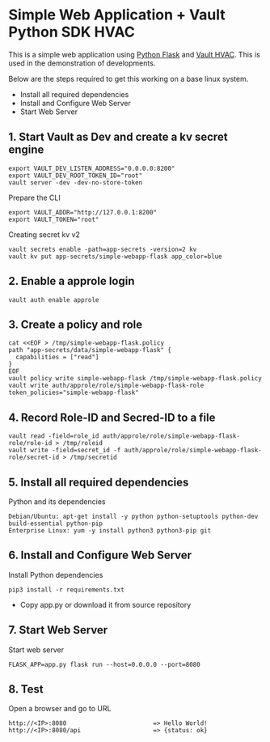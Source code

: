 # Simple Web Application + Vault Python SDK HVAC

This is a simple web application using [Python Flask](http://flask.pocoo.org/) and [Vault HVAC](https://python-hvac.org/). 
This is used in the demonstration of developments.
  
  Below are the steps required to get this working on a base linux system.
  
  - Install all required dependencies
  - Install and Configure Web Server
  - Start Web Server

## 1. Start Vault as Dev and create a kv secret engine

    export VAULT_DEV_LISTEN_ADDRESS="0.0.0.0:8200"
    export VAULT_DEV_ROOT_TOKEN_ID="root"
    vault server -dev -dev-no-store-token

  Prepare the CLI
    
    export VAULT_ADDR="http://127.0.0.1:8200"
    export VAULT_TOKEN="root"
    
  Creating secret kv v2
    
    vault secrets enable -path=app-secrets -version=2 kv
    vault kv put app-secrets/simple-webapp-flask app_color=blue

## 2. Enable a approle login

    vault auth enable approle
    
## 3. Create a policy and role

    cat <<EOF > /tmp/simple-webapp-flask.policy
    path "app-secrets/data/simple-webapp-flask" {
      capabilities = ["read"]
    }
    EOF
    vault policy write simple-webapp-flask /tmp/simple-webapp-flask.policy
    vault write auth/approle/role/simple-webapp-flask-role token_policies="simple-webapp-flask"

## 4. Record Role-ID and Secred-ID to a file

    vault read -field=role_id auth/approle/role/simple-webapp-flask-role/role-id > /tmp/roleid
    vault write -field=secret_id -f auth/approle/role/simple-webapp-flask-role/secret-id > /tmp/secretid

## 5. Install all required dependencies
  
  Python and its dependencies

    Debian/Ubuntu: apt-get install -y python python-setuptools python-dev build-essential python-pip
    Enterprise Linux: yum -y install python3 python3-pip git

   
## 6. Install and Configure Web Server

Install Python dependencies

    pip3 install -r requirements.txt

- Copy app.py or download it from source repository

## 7. Start Web Server

Start web server

    FLASK_APP=app.py flask run --host=0.0.0.0 --port=8080
    
## 8. Test

Open a browser and go to URL

    http://<IP>:8080                        => Hello World!
    http://<IP>:8080/api                    => {status: ok}
